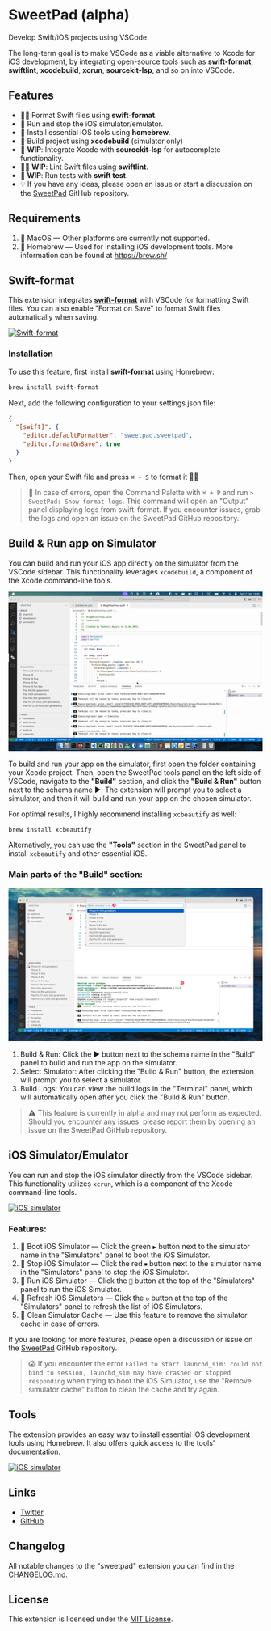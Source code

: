 # SweetPad (alpha)

Develop Swift/iOS projects using VSCode.

The long-term goal is to make VSCode as a viable alternative to Xcode for iOS development, by integrating open-source
tools such as **swift-format**, **swiftlint**, **xcodebuild**, **xcrun**, **sourcekit-lsp**, and so on into VSCode.

## Features

- 💅🏼 Format Swift files using **swift-format**.
- 📱 Run and stop the iOS simulator/emulator.
- 🍺 Install essential iOS tools using **homebrew**.
- 🧱 Build project using **xcodebuild** (simulator only)
- 🧠 **WIP**: Integrate Xcode with **sourcekit-lsp** for autocomplete functionality.
- 👩‍🌾 **WIP**: Lint Swift files using **swiftlint**.
- 🧪 **WIP**: Run tests with **swift test**.
- 💡 If you have any ideas, please open an issue or start a discussion on the
  [SweetPad](https://github.com/sweetpad-dev/sweetpad) GitHub repository.

## Requirements

1. 🍏 MacOS — Other platforms are currently not supported.
2. 🍺 Homebrew — Used for installing iOS development tools. More information can be found at https://brew.sh/

## Swift-format

This extension integrates [**swift-format**](https://github.com/apple/swift-format) with VSCode for formatting Swift
files. You can also enable "Format on Save" to format Swift files automatically when saving.

[![Swift-format](./docs/images/format-demo.gif)](./docs/images/format-demo.gif)

### Installation

To use this feature, first install **swift-format** using Homebrew:

```bash
brew install swift-format
```

Next, add the following configuration to your settings.json file:

```json
{
  "[swift]": {
    "editor.defaultFormatter": "sweetpad.sweetpad",
    "editor.formatOnSave": true
  }
}
```

Then, open your Swift file and press `⌘ + S` to format it 💅🏼

> 🙈 In case of errors, open the Command Palette with `⌘ + P` and run `> SweetPad: Show format logs`. This command will
> open an "Output" panel displaying logs from swift-format. If you encounter issues, grab the logs and open an issue on
> the SweetPad GitHub repository.

## Build & Run app on Simulator

You can build and run your iOS app directly on the simulator from the VSCode sidebar. This functionality leverages
`xcodebuild`, a component of the Xcode command-line tools.

[![iOS simulator](./docs/images/build-demo.gif)](./docs/images/build-demo.gif)

To build and run your app on the simulator, first open the folder containing your Xcode project. Then, open the SweetPad
tools panel on the left side of VSCode, navigate to the **"Build"** section, and click the **"Build & Run"** button next
to the schema name ▶️. The extension will prompt you to select a simulator, and then it will build and run your app on
the chosen simulator.

For optimal results, I highly recommend installing `xcbeautify` as well:

```bash
brew install xcbeautify
```

Alternatively, you can use the **"Tools"** section in the SweetPad panel to install `xcbeautify` and other essential
iOS.

### Main parts of the "Build" section:

[![iOS simulator](./docs/images/build-preview.png)](./docs/images/build-preview.png)

1. Build & Run: Click the ▶️ button next to the schema name in the "Build" panel to build and run the app on the
   simulator.
2. Select Simulator: After clicking the "Build & Run" button, the extension will prompt you to select a simulator.
3. Build Logs: You can view the build logs in the "Terminal" panel, which will automatically open after you click the
   "Build & Run" button.

> ⚠️ This feature is currently in alpha and may not perform as expected. Should you encounter any issues, please report
> them by opening an issue on the SweetPad GitHub repository.

## iOS Simulator/Emulator

You can run and stop the iOS simulator directly from the VSCode sidebar. This functionality utilizes `xcrun`, which is a
component of the Xcode command-line tools.

[![iOS simulator](./docs/images/simulators-demo.gif)](./docs/images/simulators-demo.gif)

### Features:

1. 🚀 Boot iOS Simulator — Click the green `▶️` button next to the simulator name in the "Simulators" panel to boot the
   iOS Simulator.
2. 🛑 Stop iOS Simulator — Click the red `⏹` button next to the simulator name in the "Simulators" panel to stop the iOS
   Simulator.
3. 📱 Run iOS Simulator — Click the `📱` button at the top of the "Simulators" panel to run the iOS Simulator.
4. 🔄 Refresh iOS Simulators — Click the `↻` button at the top of the "Simulators" panel to refresh the list of iOS
   Simulators.
5. 🧹 Clean Simulator Cache — Use this feature to remove the simulator cache in case of errors.

If you are looking for more features, please open a discussion or issue on the
[SweetPad](https://github.com/sweetpad-dev/sweetpad) GitHub repository.

> 😱 If you encounter the error
> `Failed to start launchd_sim: could not bind to session, launchd_sim may have crashed or stopped responding` when
> trying to boot the iOS Simulator, use the "Remove simulator cache" button to clean the cache and try again.

## Tools

The extension provides an easy way to install essential iOS development tools using Homebrew. It also offers quick
access to the tools' documentation.

[![iOS simulator](./docs/images/tools-demo.gif)](./docs/images/tools-demo.gif)

## Links

- [Twitter](https://twitter.com/sweetpad_dev)
- [GitHub](https://github.com/sweetpad-dev/sweetpad)

## Changelog

All notable changes to the "sweetpad" extension you can find in the [CHANGELOG.md](./CHANGELOG.md).

## License

This extension is licensed under the [MIT License](./LICENSE.md).

